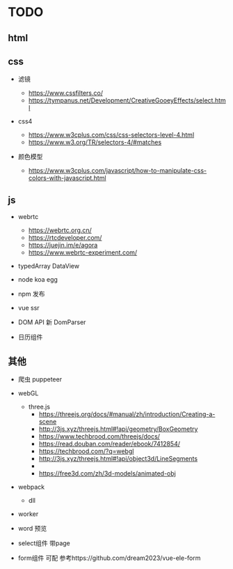 # TODO

## html

## css 
- 滤镜 
    - https://www.cssfilters.co/
    - https://tympanus.net/Development/CreativeGooeyEffects/select.html

- css4 
    - https://www.w3cplus.com/css/css-selectors-level-4.html
    - https://www.w3.org/TR/selectors-4/#matches

- 颜色模型
    - https://www.w3cplus.com/javascript/how-to-manipulate-css-colors-with-javascript.html


## js
- webrtc
    - https://webrtc.org.cn/
    - https://rtcdeveloper.com/
    - https://juejin.im/e/agora
    - https://www.webrtc-experiment.com/

- typedArray  DataView
- node koa egg
- npm 发布
- vue ssr
- DOM API 新    DomParser
- 日历组件


## 其他
- 爬虫 puppeteer

- webGL
    - three.js
        - https://threejs.org/docs/#manual/zh/introduction/Creating-a-scene
        - http://3js.xyz/threejs.html#!api/geometry/BoxGeometry
        - https://www.techbrood.com/threejs/docs/
        - https://read.douban.com/reader/ebook/7412854/
        - https://techbrood.com/?q=webgl
        - http://3js.xyz/threejs.html#!api/object3d/LineSegments
        - 
        - https://free3d.com/zh/3d-models/animated-obj

- webpack
	- dll
    
- worker

- word 预览


- select组件 带page
- form组件 可配 参考https://github.com/dream2023/vue-ele-form





